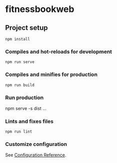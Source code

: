 # fitnessbookweb

## Project setup
```
npm install
```

### Compiles and hot-reloads for development
```
npm run serve
```

### Compiles and minifies for production
```
npm run build
```

### Run production
npm serve -s dist
...
### Lints and fixes files
```
npm run lint
```

### Customize configuration
See [Configuration Reference](https://cli.vuejs.org/config/).
